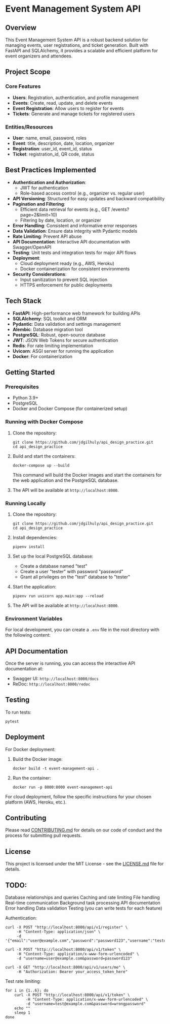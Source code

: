 # Event Management System API

## Overview

This Event Management System API is a robust backend solution for managing events, user registrations, and ticket generation. Built with FastAPI and SQLAlchemy, it provides a scalable and efficient platform for event organizers and attendees.

## Project Scope

### Core Features

- **Users**: Registration, authentication, and profile management
- **Events**: Create, read, update, and delete events
- **Event Registration**: Allow users to register for events
- **Tickets**: Generate and manage tickets for registered users

### Entities/Resources

- **User**: name, email, password, roles
- **Event**: title, description, date, location, organizer
- **Registration**: user_id, event_id, status
- **Ticket**: registration_id, QR code, status

## Best Practices Implemented

- **Authentication and Authorization**:
  - JWT for authentication
  - Role-based access control (e.g., organizer vs. regular user)
- **API Versioning**: Structured for easy updates and backward compatibility
- **Pagination and Filtering**:
  - Efficient data retrieval for events (e.g., GET /events?page=2&limit=10)
  - Filtering by date, location, or organizer
- **Error Handling**: Consistent and informative error responses
- **Data Validation**: Ensure data integrity with Pydantic models
- **Rate Limiting**: Prevent API abuse
- **API Documentation**: Interactive API documentation with Swagger/OpenAPI
- **Testing**: Unit tests and integration tests for major API flows
- **Deployment**:
  - Cloud deployment ready (e.g., AWS, Heroku)
  - Docker containerization for consistent environments
- **Security Considerations**:
  - Input sanitization to prevent SQL injection
  - HTTPS enforcement for public deployments

## Tech Stack

- **FastAPI**: High-performance web framework for building APIs
- **SQLAlchemy**: SQL toolkit and ORM
- **Pydantic**: Data validation and settings management
- **Alembic**: Database migration tool
- **PostgreSQL**: Robust, open-source database
- **JWT**: JSON Web Tokens for secure authentication
- **Redis**: For rate limiting implementation
- **Uvicorn**: ASGI server for running the application
- **Docker**: For containerization

## Getting Started

### Prerequisites

- Python 3.9+
- PostgreSQL
- Docker and Docker Compose (for containerized setup)

### Running with Docker Compose

1. Clone the repository:
   ```
   git clone https://github.com/jdgilhuly/api_design_practice.git
   cd api_design_practice
   ```

2. Build and start the containers:
   ```
   docker-compose up --build
   ```

   This command will build the Docker images and start the containers for the web application and the PostgreSQL database.

3. The API will be available at `http://localhost:8000`.

### Running Locally

1. Clone the repository:
   ```
   git clone https://github.com/jdgilhuly/api_design_practice.git
   cd api_design_practice
   ```

2. Install dependencies:
   ```
   pipenv install
   ```

3. Set up the local PostgreSQL database:
   - Create a database named "test"
   - Create a user "tester" with password "password"
   - Grant all privileges on the "test" database to "tester"

4. Start the application:
   ```
   pipenv run uvicorn app.main:app --reload
   ```

5. The API will be available at `http://localhost:8000`.

### Environment Variables

For local development, you can create a `.env` file in the root directory with the following content:

## API Documentation

Once the server is running, you can access the interactive API documentation at:

- Swagger UI: `http://localhost:8000/docs`
- ReDoc: `http://localhost:8000/redoc`

## Testing

To run tests:
```
pytest
```

## Deployment

For Docker deployment:

1. Build the Docker image:
   ```
   docker build -t event-management-api .
   ```

2. Run the container:
   ```
   docker run -p 8000:8000 event-management-api
   ```

For cloud deployment, follow the specific instructions for your chosen platform (AWS, Heroku, etc.).

## Contributing

Please read [CONTRIBUTING.md](CONTRIBUTING.md) for details on our code of conduct and the process for submitting pull requests.

## License

This project is licensed under the MIT License - see the [LICENSE.md](LICENSE.md) file for details.

## TODO:
Database relationships and queries
Caching and rate limiting
File handling
Real-time communication
Background task processing
API documentation
Error handling
Data validation
Testing (you can write tests for each feature)

Authentication:

```
curl -X POST "http://localhost:8000/api/v1/register" \
     -H "Content-Type: application/json" \
     -d '{"email":"user@example.com","password":"password123","username":"testuser"}'
```

```
curl -X POST "http://localhost:8000/api/v1/token" \
     -H "Content-Type: application/x-www-form-urlencoded" \
     -d "username=user@example.com&password=password123"
```

```
curl -X GET "http://localhost:8000/api/v1/users/me" \
     -H "Authorization: Bearer your_access_token_here"
```


Test rate limiting:
```
for i in {1..6}; do
    curl -X POST "http://localhost:8000/api/v1/token" \
         -H "Content-Type: application/x-www-form-urlencoded" \
         -d "username=test@example.com&password=wrongpassword"
    echo ""
    sleep 1
done
```